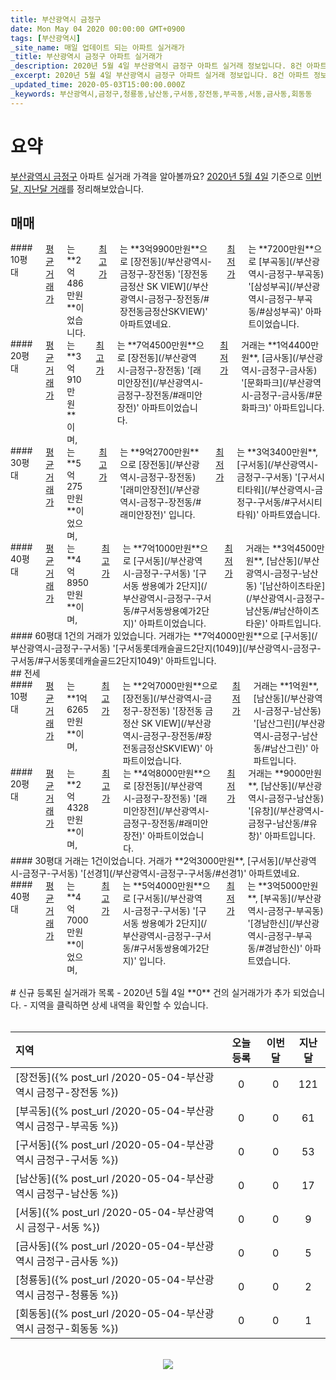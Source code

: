 ```yaml
---
title: 부산광역시 금정구
date: Mon May 04 2020 00:00:00 GMT+0900
tags: [부산광역시]
_site_name: 매일 업데이트 되는 아파트 실거래가
_title: 부산광역시 금정구 아파트 실거래가
_description: 2020년 5월 4일 부산광역시 금정구 아파트 실거래 정보입니다. 8건 아파트 정보가 있습니다.
_excerpt: 2020년 5월 4일 부산광역시 금정구 아파트 실거래 정보입니다. 8건 아파트 정보가 있습니다.
_updated_time: 2020-05-03T15:00:00.000Z
_keywords: 부산광역시,금정구,청룡동,남산동,구서동,장전동,부곡동,서동,금사동,회동동
---
```



# 요약
<ins>부산광역시 금정구</ins> 아파트 실거래 가격을 알아볼까요? <ins>2020년 5월 4일</ins> 기준으로 <ins>이번달, 지난달 거래</ins>를 정리해보았습니다.

## 매매
<div class="container">
<div class="six columns" markdown="1">
#### 10평대
<ins>평균 거래가</ins>는 **2억486만원**이었습니다. <ins>최고가</ins>는 **3억9900만원**으로 [장전동](/부산광역시-금정구-장전동) '[장전동 금정산 SK VIEW](/부산광역시-금정구-장전동/#장전동금정산SKVIEW)' 아파트였네요. <ins>최저가</ins>는 **7200만원**으로 [부곡동](/부산광역시-금정구-부곡동) '[삼성부곡](/부산광역시-금정구-부곡동/#삼성부곡)' 아파트이었습니다.
</div>
<div class="six columns" markdown="1">
#### 20평대
<ins>평균 거래가</ins>는 **3억910만원**이며, <ins>최고가</ins>는 **7억4500만원**으로 [장전동](/부산광역시-금정구-장전동) '[래미안장전](/부산광역시-금정구-장전동/#래미안장전)' 아파트이었습니다. <ins>최저가</ins> 거래는 **1억4400만원**, [금사동](/부산광역시-금정구-금사동) '[문화파크](/부산광역시-금정구-금사동/#문화파크)' 아파트입니다.
</div>
</div>
<div class="container">
<div class="six columns" markdown="1">
#### 30평대
<ins>평균 거래가</ins>는 **5억275만원**이었으며, <ins>최고가</ins>는 **9억2700만원**으로 [장전동](/부산광역시-금정구-장전동) '[래미안장전](/부산광역시-금정구-장전동/#래미안장전)' 입니다. <ins>최저가</ins>는 **3억3400만원**, [구서동](/부산광역시-금정구-구서동) '[구서시티타워](/부산광역시-금정구-구서동/#구서시티타워)' 아파트였습니다.
</div>
<div class="six columns" markdown="1">
#### 40평대
<ins>평균 거래가</ins>는 **4억8950만원**이며, <ins>최고가</ins>는 **7억1000만원**으로 [구서동](/부산광역시-금정구-구서동) '[구서동 쌍용예가 2단지](/부산광역시-금정구-구서동/#구서동쌍용예가2단지)' 아파트이었습니다. <ins>최저가</ins> 거래는 **3억4500만원**, [남산동](/부산광역시-금정구-남산동) '[남산하이츠타운](/부산광역시-금정구-남산동/#남산하이츠타운)' 아파트입니다.
</div>
</div>
<div class="container">
<div class="twelve columns" markdown="1">
#### 60평대
1건의 거래가 있었습니다. 거래가는 **7억4000만원**으로 [구서동](/부산광역시-금정구-구서동) '[구서동롯데캐슬골드2단지(1049)](/부산광역시-금정구-구서동/#구서동롯데캐슬골드2단지1049)' 아파트입니다.
</div>
</div>
## 전세
<div class="container">
<div class="six columns" markdown="1">
#### 10평대
<ins>평균 거래가</ins>는 **1억6265만원**이며, <ins>최고가</ins>는 **2억7000만원**으로 [장전동](/부산광역시-금정구-장전동) '[장전동 금정산 SK VIEW](/부산광역시-금정구-장전동/#장전동금정산SKVIEW)' 아파트이었습니다. <ins>최저가</ins> 거래는 **1억원**, [남산동](/부산광역시-금정구-남산동) '[남산그린](/부산광역시-금정구-남산동/#남산그린)' 아파트입니다.
</div>
<div class="six columns" markdown="1">
#### 20평대
<ins>평균 거래가</ins>는 **2억4328만원**이며, <ins>최고가</ins>는 **4억8000만원**으로 [장전동](/부산광역시-금정구-장전동) '[래미안장전](/부산광역시-금정구-장전동/#래미안장전)' 아파트이었습니다. <ins>최저가</ins> 거래는 **9000만원**, [남산동](/부산광역시-금정구-남산동) '[유창](/부산광역시-금정구-남산동/#유창)' 아파트입니다.
</div>
</div>
<div class="container">
<div class="six columns" markdown="1">
#### 30평대
거래는 1건이었습니다. 거래가 **2억3000만원**, [구서동](/부산광역시-금정구-구서동) '[선경1](/부산광역시-금정구-구서동/#선경1)' 아파트였네요.
</div>
<div class="six columns" markdown="1">
#### 40평대
<ins>평균 거래가</ins>는 **4억7000만원**이었으며, <ins>최고가</ins>는 **5억4000만원**으로 [구서동](/부산광역시-금정구-구서동) '[구서동 쌍용예가 2단지](/부산광역시-금정구-구서동/#구서동쌍용예가2단지)' 입니다. <ins>최저가</ins>는 **3억5000만원**, [부곡동](/부산광역시-금정구-부곡동) '[경남한신](/부산광역시-금정구-부곡동/#경남한신)' 아파트였습니다.
</div>
</div>


<br>
# 신규 등록된 실거래가 목록
- 2020년 5월 4일 **0** 건의 실거래가가 추가 되었습니다.
- 지역을 클릭하면 상세 내역을 확인할 수 있습니다.
<br><br>

| 지역 | 오늘 등록 | 이번달 | 지난달 |
|:---|:---:|:---:|:---:|
| [장전동]({% post_url /2020-05-04-부산광역시 금정구-장전동 %}) | 0 | 0 | 121|
| [부곡동]({% post_url /2020-05-04-부산광역시 금정구-부곡동 %}) | 0 | 0 | 61|
| [구서동]({% post_url /2020-05-04-부산광역시 금정구-구서동 %}) | 0 | 0 | 53|
| [남산동]({% post_url /2020-05-04-부산광역시 금정구-남산동 %}) | 0 | 0 | 17|
| [서동]({% post_url /2020-05-04-부산광역시 금정구-서동 %}) | 0 | 0 | 9|
| [금사동]({% post_url /2020-05-04-부산광역시 금정구-금사동 %}) | 0 | 0 | 5|
| [청룡동]({% post_url /2020-05-04-부산광역시 금정구-청룡동 %}) | 0 | 0 | 2|
| [회동동]({% post_url /2020-05-04-부산광역시 금정구-회동동 %}) | 0 | 0 | 1|

<p align="center"><br><img src="https://via.placeholder.com/700x120"><br></p>
